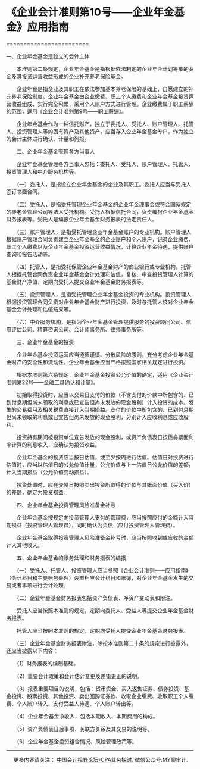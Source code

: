 ﻿# 《企业会计准则第10号——企业年金基金》应用指南
========================

一、企业年金基金是独立的会计主体

　　本准则第二条规定，企业年金基金是指根据依法制定的企业年金计划筹集的资金及其投资运营收益形成的企业补充养老保险基金。

　　企业年金是指企业及其职工在依法参加基本养老保险的基础上，自愿建立的补充养老保险制度。企业年金基金由企业缴费、职工个人缴费和企业年金基金投资运营收益组成，实行完全积累，采用个人账户方式进行管理。企业缴费属于职工薪酬的范围，适用《企业会计准则第9号——职工薪酬》。

　　企业年金基金作为一种信托财产，独立于委托人、受托人、账户管理人、托管人、投资管理人等的固有资产及其他资产，应当存入企业年金基金专户，作为独立的会计主体进行确认、计量和列报。

　　二、企业年金基金管理各方当事人

　　企业年金基金管理各方当事人包括：委托人、受托人、账户管理人、托管人、投资管理人和中介服务机构等。

　　（一）委托人，是指设立企业年金基金的企业及其职工。委托人应当与受托人签订书面合同。

　　（二）受托人，是指受托管理企业年金基金的企业年金理事会或符合国家规定的养老金管理公司等法人受托机构。受托人根据信托合同，负责编报企业年金基金财务报表等。受托人是编报企业年金基金财务报表的法定责任人。

　　（三）账户管理人，是指受托管理企业年金基金账户的专业机构。账户管理人根据账户管理合同负责建立企业年金基金的企业账户和个人账户，记录企业缴费、职工个人缴费以及企业年金基金投资运营收益情况，计算企业年金待遇，提供账户查询和报告活动等。

　　（四）托管人，是指受托保管企业年金基金财产的商业银行或专业机构。托管人根据托管合同负责企业年金基金会计处理和估值，复核、审查投资管理人计算的基金财产净值，定期向受托人提交企业年金基金财务报表等。

　　（五）投资管理人，是指受托管理企业年金基金投资的专业机构。投资管理人根据投资管理合同负责对企业年金基金财产进行投资，及时与托管人核对企业年金基金会计处理和估值结果等。

　　（六）中介服务机构，是指为企业年金基金管理提供服务的投资顾问公司、信用评估公司、精算咨询公司、会计师事务所、律师事务所等。

　　三、企业年金基金的投资

　　企业年金基金投资运营应当遵循谨慎、分散风险的原则，充分考虑企业年金基金财产的安全性和流动性。企业年金基金应当严格按照国家相关规定进行投资。

　　根据本准则第六条规定，企业年金基金投资公允价值的确定，适用《企业会计准则第22号——金融工具确认和计量》。

　　初始取得投资时，应当以交易日支付的价款（不含支付的价款中所包含的、已到付息期但尚未领取的利息或已宣告但尚未发放的现金股利）计入投资的成本。发生的交易费用及相关税费直接计入当期损益。支付的价款中所包含的、已到付息期但尚未领取的利息或已宣告但尚未发放的现金股利，分别计入应收利息或应收股利。

　　投资持有期间被投资单位宣告发放的现金股利，或资产负债表日按债券票面利率计算的利息收入，应确认为投资收益。

　　企业年金基金的投资应当按日估值，或至少按周进行估值。估值日对投资进行估值时，应当以估值日的公允价值计量，公允价值与上一估值日公允价值的差额，计入当期损益（公允价值变动损益）。

　　投资处置时，应在交易日按照卖出投资所取得的价款与其账面价值（买入价）的差额，确定为投资损益。

　　四、企业年金基金投资管理风险准备金补亏

　　企业年金基金按规定向投资管理人支付的管理费，应当按照应付的金额计入当期损益（投资管理人管理费），同时确认为负债（应付投资管理人管理费）。

　　企业年金基金取得投资管理人风险准备金补亏时，应当按照收到或应收的金额计入其他收入。

　　五、企业年金基金的账务处理和财务报表的编报

　　（一）受托人、托管人、投资管理人应当参照《企业会计准则——应用指南》（会计科目和主要账务处理）设置相应会计科目和账簿，对企业年金基金发生的交易或者事项进行会计处理。

　　（二）企业年金基金财务报表包括资产负债表、净资产变动表和附注。

　　受托人应当按照本准则的规定，定期向委托人、受益人等提交企业年金基金财务报表。

　　托管人应当按照本准则的规定，定期向受托人提交企业年金基金财务报表。

　　（三）企业年金基金财务报表附注，除按本准则第二十条的规定进行披露外，还应当披露以下内容：

　　（1）财务报表的编制基础。

　　（2）重要会计政策和会计估计变更及差错更正的说明。

　　（3）报表重要项目的说明，包括：货币资金、买入返售证券、债券投资、基金投资、股票投资、其他投资、卖出回购证券款、收取企业缴费、收取职工个人缴费、个人账户转入、支付受益人待遇、个人账户转出等。

　　（4）企业年金基金净收入，包括本期收入、本期费用的构成。

　　（5）资产负债表日后事项、关联方关系及其交易的说明等。

　　（6）企业年金基金投资组合情况、风险管理政策等。

* * *

     更多内容请关注： [中国会计视野论坛-CPA业务探讨.](https://bbs.esnai.com/thread-5354530-1-3.html) 微信公众号:MY聊审计.